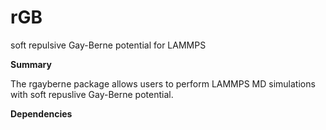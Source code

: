 # rGB
soft repulsive Gay-Berne potential for LAMMPS

**Summary**

The rgayberne package allows users to perform LAMMPS MD simulations with soft repuslive Gay-Berne potential.

**Dependencies**

